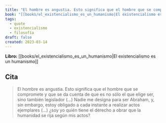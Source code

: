 ```yaml
---
title: "El hombre es angustia. Esto significa que el hombre que se compromete y que se d..."
book: "[[books/el_existencialismo_es_un_humanismo|El existencialismo es un humanismo]]"
tags:
  - quote
  - existencialismo
  - filosofía
draft: false
created: 2023-03-14
---
```


**Libro:** [[books/el_existencialismo_es_un_humanismo|El existencialismo es un humanismo]]

## Cita
> El hombre es angustia. Esto significa que el hombre que se compromete y que se da cuenta de que es no sólo el que elige ser, sino también legislador (…) Nadie me designa para ser Abraham, y, sin embargo, estoy obligado a cada instante a realizar actos ejemplares (…) ¿soy yo quién tiene el derecho a obrar que la humanidad se rija según mis actos?
